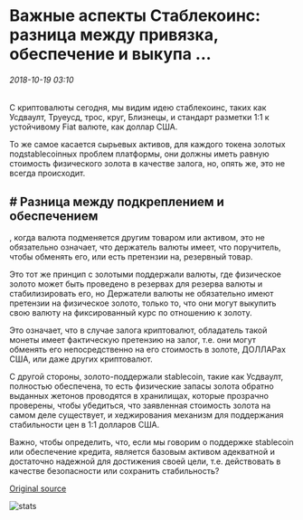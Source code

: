 # Важные аспекты Стаблекоинс: разница между привязка, обеспечение и выкупа ...

###### 2018-10-19 03:10

С криптовалюты сегодня, мы видим идею стаблекоинс, таких как Усдваулт, Труеусд, трос, круг, Близнецы, и стандарт разметки 1:1 к устойчивому Fiat валюте, как доллар США.

То же самое касается сырьевых активов, для каждого токена золотых подstablecoinных проблем платформы, они должны иметь равную стоимость физического золота в качестве залога, но, опять же, это не всегда происходит.

## # Разница между подкреплением и обеспечением

, когда валюта подменяется другим товаром или активом, это не обязательно означает, что держатель валюты имеет, что поручитель, чтобы обменять его, или есть претензии на, резервный товар.

Это тот же принцип с золотыми поддержали валюты, где физическое золото может быть проведено в резервах для резерва валюты и стабилизировать его, но Держатели валюты не обязательно имеют претензии на физическое золото, только то, что они могут выкупить свою валюту на фиксированный курс по отношению к золоту.

Это означает, что в случае залога криптовалют, обладатель такой монеты имеет фактическую претензию на залог, т.е. они могут обменять его непосредственно на его стоимость в золоте, ДОЛЛАРах США, или даже других криптовалют.

С другой стороны, золото-поддержали stablecoin, такие как Усдваулт, полностью обеспечена, то есть физические запасы золота обратно выданных жетонов проводятся в хранилищах, которые прозрачно проверены, чтобы убедиться, что заявленная стоимость золота на самом деле существует, и хеджирования механизм для поддержания стабильности цен в 1:1 долларов США.

Важно, чтобы определить, что, если мы говорим о поддержке stablecoin или обеспечение кредита, является базовым активом адекватной и достаточно надежной для достижения своей цели, т.е. действовать в качестве безопасности или сохранить стабильность?

[Original source](https://cointelegraph.com/news/important-aspects-of-stablecoins-the-difference-between-pegging-collateralization-and-redeemability)

![stats](https://c.statcounter.com/11760860/0/a89fa40b/1/ "stats")